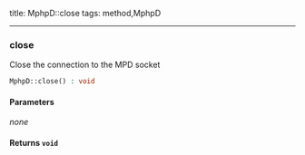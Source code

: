 title: MphpD::close
tags: method,MphpD

---

<div class="method">
<h3 class="method-name">close</h3>
<p>Close the connection to the MPD socket</p>

```php
MphpD::close() : void
```

#### Parameters

*none*


#### Returns `void`




</div>